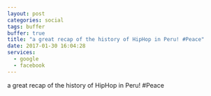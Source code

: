 ```yaml
---
layout: post
categories: social
tags: buffer
buffer: true
title: "a great recap of the history of HipHop in Peru! #Peace"
date: 2017-01-30 16:04:28
services: 
  - google
  - facebook
---
```

a great recap of the history of HipHop in Peru! #Peace
